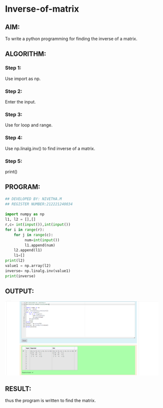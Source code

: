 # Inverse-of-matrix

## AIM:
To write a python programming for finding the inverse of a matrix.

## ALGORITHM:
### Step 1:
Use import as np.
### Step 2:
Enter the input.

### Step 3:
Use for loop and range.

### Step 4:
Use np.linalg.inv() to find inverse of a matrix.

### Step 5:
print()



## PROGRAM:
```py
## DEVELOPED BY: NIVETHA.M
## REGISTER NUMBER:212221240034

import numpy as np
l1, l2 = [],[]
r,c= int(input()),int(input())
for i in range(r):
    for j in range(c):
         num=int(input())
         l1.append(num)
    l2.append(l1)
    l1=[]
print(l2)
value1 = np.array(l2)
inverse= np.linalg.inv(value1)
print(inverse)

```

## OUTPUT:
![GitHub Logo](.//I1.png)

## RESULT:
thus the program is written to find the matrix.

